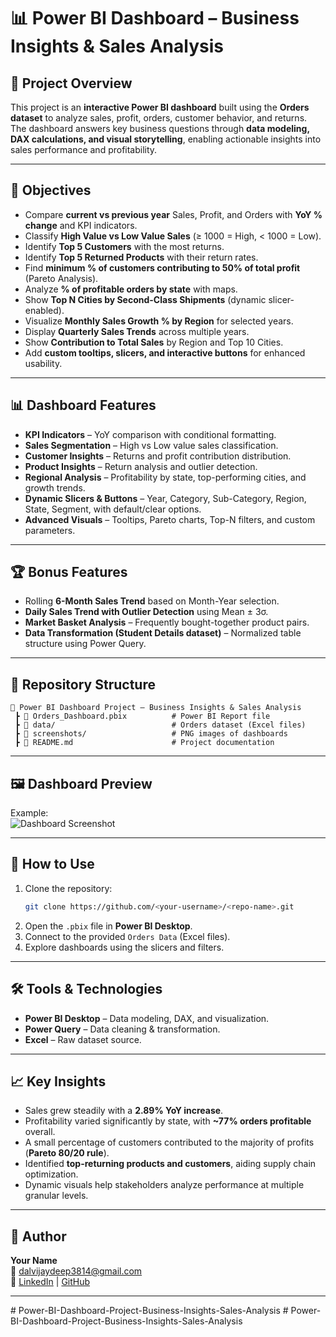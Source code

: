# 📊 Power BI Dashboard – Business Insights & Sales Analysis

## 📌 Project Overview
This project is an **interactive Power BI dashboard** built using the **Orders dataset** to analyze sales, profit, orders, customer behavior, and returns.  
The dashboard answers key business questions through **data modeling, DAX calculations, and visual storytelling**, enabling actionable insights into sales performance and profitability.

---

## 🎯 Objectives
- Compare **current vs previous year** Sales, Profit, and Orders with **YoY % change** and KPI indicators.  
- Classify **High Value vs Low Value Sales** (≥ 1000 = High, < 1000 = Low).  
- Identify **Top 5 Customers** with the most returns.  
- Identify **Top 5 Returned Products** with their return rates.  
- Find **minimum % of customers contributing to 50% of total profit** (Pareto Analysis).  
- Analyze **% of profitable orders by state** with maps.  
- Show **Top N Cities by Second-Class Shipments** (dynamic slicer-enabled).  
- Visualize **Monthly Sales Growth % by Region** for selected years.  
- Display **Quarterly Sales Trends** across multiple years.  
- Show **Contribution to Total Sales** by Region and Top 10 Cities.  
- Add **custom tooltips, slicers, and interactive buttons** for enhanced usability.  

---

## 📊 Dashboard Features
- **KPI Indicators** – YoY comparison with conditional formatting.  
- **Sales Segmentation** – High vs Low value sales classification.  
- **Customer Insights** – Returns and profit contribution distribution.  
- **Product Insights** – Return analysis and outlier detection.  
- **Regional Analysis** – Profitability by state, top-performing cities, and growth trends.  
- **Dynamic Slicers & Buttons** – Year, Category, Sub-Category, Region, State, Segment, with default/clear options.  
- **Advanced Visuals** – Tooltips, Pareto charts, Top-N filters, and custom parameters.  

---

## 🏆 Bonus Features
- Rolling **6-Month Sales Trend** based on Month-Year selection.  
- **Daily Sales Trend with Outlier Detection** using Mean ± 3σ.  
- **Market Basket Analysis** – Frequently bought-together product pairs.  
- **Data Transformation (Student Details dataset)** – Normalized table structure using Power Query.  

---

## 📂 Repository Structure
```
📁 Power BI Dashboard Project – Business Insights & Sales Analysis
 ┣ 📄 Orders_Dashboard.pbix          # Power BI Report file
 ┣ 📂 data/                          # Orders dataset (Excel files)
 ┣ 📂 screenshots/                   # PNG images of dashboards
 ┣ 📄 README.md                      # Project documentation
```

---

## 🖼️ Dashboard Preview

Example:  
![Dashboard Screenshot](dashboard.png)

---

## 🚀 How to Use
1. Clone the repository:
   ```bash
   git clone https://github.com/<your-username>/<repo-name>.git
   ```
2. Open the `.pbix` file in **Power BI Desktop**.  
3. Connect to the provided `Orders Data` (Excel files).  
4. Explore dashboards using the slicers and filters.  

---

## 🛠️ Tools & Technologies
- **Power BI Desktop** – Data modeling, DAX, and visualization.  
- **Power Query** – Data cleaning & transformation.  
- **Excel** – Raw dataset source.  

---

## 📈 Key Insights
- Sales grew steadily with a **2.89% YoY increase**.  
- Profitability varied significantly by state, with **~77% orders profitable** overall.  
- A small percentage of customers contributed to the majority of profits (**Pareto 80/20 rule**).  
- Identified **top-returning products and customers**, aiding supply chain optimization.  
- Dynamic visuals help stakeholders analyze performance at multiple granular levels.  

---

## 👤 Author
**Your Name**  
📧 dalvijaydeep3814@gmail.com  
🔗 [LinkedIn](https://www.linkedin.com/in/jaydeep-d-dalvi/) | [GitHub](https://github.com/dalvijaydeep3814)

---
#   P o w e r - B I - D a s h b o a r d - P r o j e c t - B u s i n e s s - I n s i g h t s - S a l e s - A n a l y s i s  
 #   P o w e r - B I - D a s h b o a r d - P r o j e c t - B u s i n e s s - I n s i g h t s - S a l e s - A n a l y s i s  
 